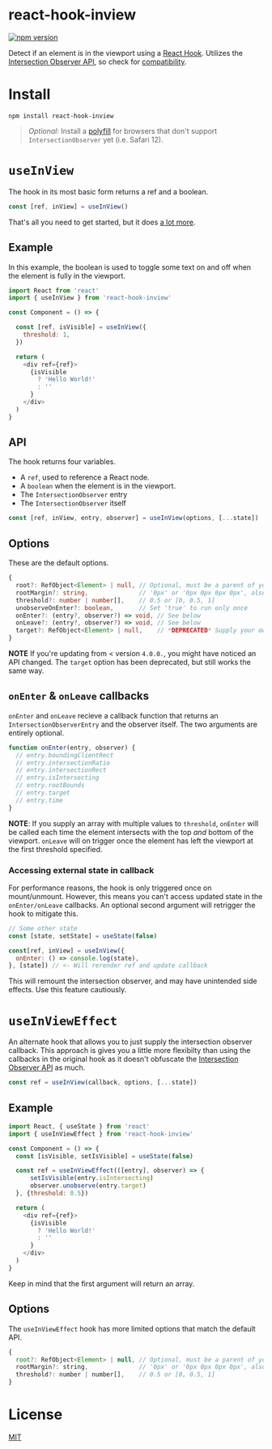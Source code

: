 # react-hook-inview

[![npm version](https://img.shields.io/npm/v/react-hook-inview.svg?style=flat-square)](https://npmjs.org/package/react-hook-inview "View this project on npm")

Detect if an element is in the viewport using a [React Hook](https://reactjs.org/docs/hooks-intro.html). Utilizes the [Intersection Observer API], so check for [compatibility](https://caniuse.com/#feat=intersectionobserver).

# Install

```
npm install react-hook-inview
```

> *Optional:* Install a [polyfill](https://www.npmjs.com/package/intersection-observer) for browsers that don't support `IntersectionObserver` yet (i.e. Safari 12).

# `useInView`
The hook in its most basic form returns a ref and a boolean.

```js
const [ref, inView] = useInView()
```

That's all you need to get started, but it does [a lot more](#api).

## Example
In this example, the boolean is used to toggle some text on and off when the element is fully in the viewport.

```js
import React from 'react'
import { useInView } from 'react-hook-inview'

const Component = () => {

  const [ref, isVisible] = useInView({
    threshold: 1,
  })

  return (
    <div ref={ref}>
      {isVisible
        ? 'Hello World!'
        : ''
      }
    </div>
  )
}
```
## API
The hook returns four variables.
- A `ref`, used to reference a React node.
- A `boolean` when the element is in the viewport.
- The `IntersectionObserver` entry
- The `IntersectionObserver` itself

```js
const [ref, inView, entry, observer] = useInView(options, [...state])
```

## Options
These are the default options.
```ts
{
  root?: RefObject<Element> | null, // Optional, must be a parent of your ref
  rootMargin?: string,              // '0px' or '0px 0px 0px 0px', also accepts '%' unit
  threshold?: number | number[],    // 0.5 or [0, 0.5, 1]
  unobserveOnEnter?: boolean,       // Set 'true' to run only once
  onEnter?: (entry?, observer?) => void, // See below
  onLeave?: (entry?, observer?) => void, // See below
  target?: RefObject<Element> | null,    // *DEPRECATED* Supply your own ref object
}
```
**NOTE** If you're updating from < version `4.0.0.`, you might have noticed an API changed. The `target` option has been deprecated, but still works the same way.

## `onEnter` & `onLeave` callbacks
`onEnter` and `onLeave` recieve a callback function that returns an `IntersectionObserverEntry` and the observer itself. The two arguments are entirely optional.

```js
function onEnter(entry, observer) {
  // entry.boundingClientRect
  // entry.intersectionRatio
  // entry.intersectionRect
  // entry.isIntersecting
  // entry.rootBounds
  // entry.target
  // entry.time
}
```

**NOTE**: If you supply an array with multiple values to `threshold`, `onEnter` will be called each time the element intersects with the top _and_ bottom of the viewport. `onLeave` will on trigger once the element has left the viewport at the first threshold specified.

### Accessing external state in callback
For performance reasons, the hook is only triggered once on mount/unmount. However, this means you can't access updated state in the `onEnter/onLeave` callbacks. An optional second argument will retrigger the hook to mitigate this.

```js
// Some other state
const [state, setState] = useState(false)

const[ref, inView] = useInView({
  onEnter: () => console.log(state),
}, [state]) // <- Will rerender ref and update callback
```
This will remount the intersection observer, and may have unintended side effects. Use this feature cautiously.

# `useInViewEffect`
An alternate hook that allows you to just supply the intersection observer callback. This approach is gives you a little more flexibilty than using the callbacks in the original hook as it doesn't obfuscate the [Intersection Observer API] as much.

```js
const ref = useInView(callback, options, [...state])
```

## Example
```js
import React, { useState } from 'react'
import { useInViewEffect } from 'react-hook-inview'

const Component = () => {
  const [isVisible, setIsVisible] = useState(false)

  const ref = useInViewEffect(([entry], observer) => {
      setIsVisible(entry.isIntersecting)
      observer.unobserve(entry.target)
  }, {threshold: 0.5})

  return (
    <div ref={ref}>
      {isVisible
        ? 'Hello World!'
        : ''
      }
    </div>
  )
}
```
Keep in mind that the first argument will return an array.

## Options
The `useInViewEffect` hook has more limited options that match the default API.
```js
{
  root?: RefObject<Element> | null, // Optional, must be a parent of your ref
  rootMargin?: string,              // '0px' or '0px 0px 0px 0px', also accepts '%' unit
  threshold?: number | number[],    // 0.5 or [0, 0.5, 1]
}
```

# License
[MIT](https://github.com/bitmap/react-hook-inview/blob/master/LICENSE)

[Intersection Observer API]: https://developer.mozilla.org/en-US/docs/Web/API/Intersection_Observer_API
